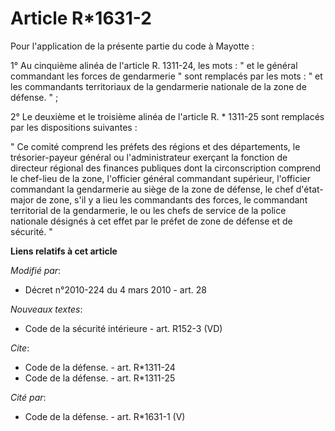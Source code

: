 # Article R*1631-2

Pour l'application de la présente partie du code à Mayotte : 

1° Au cinquième alinéa de l'article R. 1311-24, les mots : " et le général commandant les forces de gendarmerie " sont
remplacés par les mots : " et les commandants territoriaux de la gendarmerie nationale de la zone de défense. " ; 

2° Le deuxième et le troisième alinéa de l'article R. * 1311-25 sont remplacés par les dispositions suivantes : 

" Ce comité comprend les préfets des régions et des départements, le trésorier-payeur général ou l'administrateur exerçant la
fonction de directeur régional des finances publiques dont la circonscription comprend le chef-lieu de la zone, l'officier
général commandant supérieur, l'officier commandant la gendarmerie au siège de la zone de défense, le chef d'état-major de
zone, s'il y a lieu les commandants des forces, le commandant territorial de la gendarmerie, le ou les chefs de service de la
police nationale désignés à cet effet par le préfet de zone de défense et de sécurité. "

**Liens relatifs à cet article**

_Modifié par_:

  - Décret n°2010-224 du 4 mars 2010 - art. 28

_Nouveaux textes_:

  - Code de la sécurité intérieure - art. R152-3 (VD)

_Cite_:

  - Code de la défense. - art. R*1311-24
  - Code de la défense. - art. R*1311-25

_Cité par_:

  - Code de la défense. - art. R*1631-1 (V)
